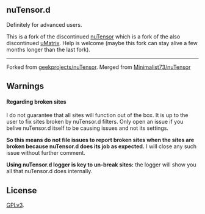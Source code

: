 ## nuTensor.d

Definitely for advanced users.

This is a fork of the discontinued [nuTensor](https://github.com/geekprojects/nuTensor) which is a fork of the also discontinued [uMatrix](https://github.com/gorhill/uMatrix).
Help is welcome (maybe this fork can stay alive a few months longer than the last fork).

***

Forked from [geekprojects/nuTensor](https://github.com/geekprojects/nuTensor). Merged from [Minimalist73/nuTensor](https://github.com/Minimalist73/nuTensor)

## Warnings

#### Regarding broken sites

I do not guarantee that all sites will function out of the box. It is up to the user to fix sites broken by nuTensor.d filters. Only open an issue if you belive nuTensor.d itself to be causing issues and not its settings.

**So this means do not file issues to report broken sites when the sites are broken because nuTensor.d does its job as expected.** I will close any such issue without further comment.

**Using nuTensor.d logger is key to un-break sites:** the logger will show you all that nuTensor.d does internally.

## License

[GPLv3](LICENSE.txt).
